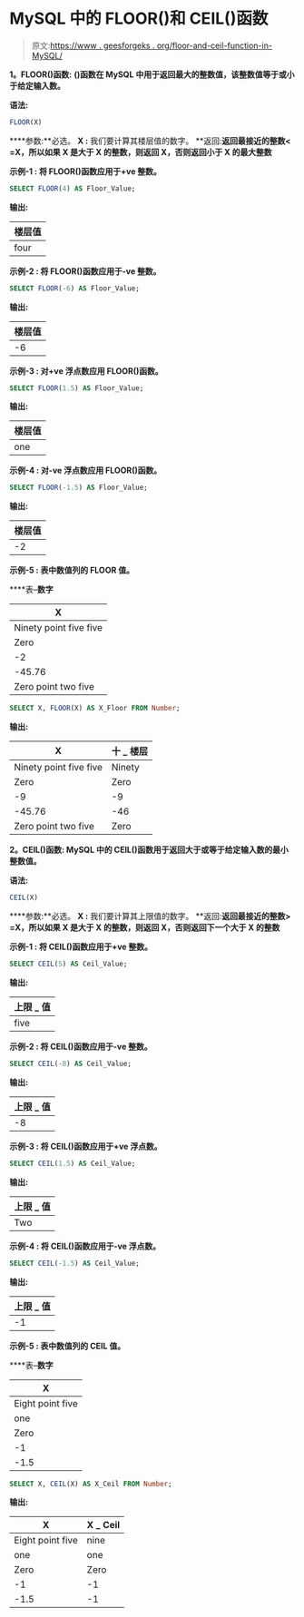 # MySQL 中的 FLOOR()和 CEIL()函数

> 原文:[https://www . geesforgeks . org/floor-and-ceil-function-in-MySQL/](https://www.geeksforgeeks.org/floor-and-ceil-function-in-mysql/)

**1。FLOOR()函数:**
**()函数在 MySQL 中用于返回最大的整数值，该整数值等于或小于给定输入数。**

****语法:****

```sql
FLOOR(X)
```

****参数:**必选。
**X :** 我们要计算其楼层值的数字。
**返回:**返回最接近的整数< =X，所以如果 X 是大于 X 的整数，则返回 X，否则返回小于 X 的最大整数**

****示例-1 :**
将 FLOOR()函数应用于+ve 整数。**

```sql
SELECT FLOOR(4) AS Floor_Value;
```

****输出:****

| 楼层值 |
| --- |
| four |

 ****示例-2 :**
将 FLOOR()函数应用于-ve 整数。**

```sql
SELECT FLOOR(-6) AS Floor_Value;
```

****输出:****

| 楼层值 |
| --- |
| -6 |

 ****示例-3 :**
对+ve 浮点数应用 FLOOR()函数。**

```sql
SELECT FLOOR(1.5) AS Floor_Value;
```

****输出:****

| 楼层值 |
| --- |
| one |

 ****示例-4 :**
对-ve 浮点数应用 FLOOR()函数。**

```sql
SELECT FLOOR(-1.5) AS Floor_Value;
```

****输出:****

| 楼层值 |
| --- |
| -2 |

 ****示例-5 :**
表中数值列的 FLOOR 值。**

****表–**数字**

| X |
| --- |
| Ninety point five five |
| Zero |
| -2 |
| -45.76 |
| Zero point two five |

```sql
SELECT X, FLOOR(X) AS X_Floor FROM Number;
```

****输出:****

| X | 十 _ 楼层 |
| --- | --- |
| Ninety point five five | Ninety |
| Zero | Zero |
| -9 | -9 |
| -45.76 | -46 |
| Zero point two five | Zero |

****2。CEIL()函数:**
MySQL 中的 CEIL()函数用于返回大于或等于给定输入数的最小整数值。**

****语法:****

```sql
CEIL(X)
```

****参数:**必选。
**X :** 我们要计算其上限值的数字。
**返回:**返回最接近的整数> =X，所以如果 X 是大于 X 的整数，则返回 X，否则返回下一个大于 X 的整数**

****示例-1 :**
将 CEIL()函数应用于+ve 整数。**

```sql
SELECT CEIL(5) AS Ceil_Value;
```

****输出:****

| 上限 _ 值 |
| --- |
| five |

 ****示例-2 :**
将 CEIL()函数应用于-ve 整数。**

```sql
SELECT CEIL(-8) AS Ceil_Value;
```

****输出:****

| 上限 _ 值 |
| --- |
| -8 |

 ****示例-3 :**
将 CEIL()函数应用于+ve 浮点数。**

```sql
SELECT CEIL(1.5) AS Ceil_Value;
```

****输出:****

| 上限 _ 值 |
| --- |
| Two |

 ****示例-4 :**
将 CEIL()函数应用于-ve 浮点数。**

```sql
SELECT CEIL(-1.5) AS Ceil_Value;
```

****输出:****

| 上限 _ 值 |
| --- |
| -1 |

 ****示例-5 :**
表中数值列的 CEIL 值。**

****表–**数字**

| X |
| --- |
| Eight point five |
| one |
| Zero |
| -1 |
| -1.5 |

```sql
SELECT X, CEIL(X) AS X_Ceil FROM Number;
```

****输出:****

| X | X _ Ceil |
| --- | --- |
| Eight point five | nine |
| one | one |
| Zero | Zero |
| -1 | -1 |
| -1.5 | -1 |